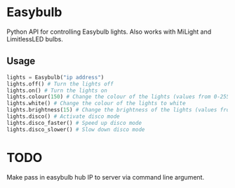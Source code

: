 # Easybulb    
Python API for controlling Easybulb lights. Also works with MiLight and LimitlessLED bulbs.

## Usage    
```python
lights = Easybulb("ip address")
lights.off() # Turn the lights off
lights.on() # Turn the lights on
lights.colour(150) # Change the colour of the lights (values from 0-255)
lights.white() # Change the colour of the lights to white
lights.brightness(15) # Change the brightness of the lights (values from 1-59)
lights.disco() # Activate disco mode
lights.disco_faster() # Speed up disco mode
lights.disco_slower() # Slow down disco mode
```

# TODO    
Make pass in easybulb hub IP to server via command line argument.
